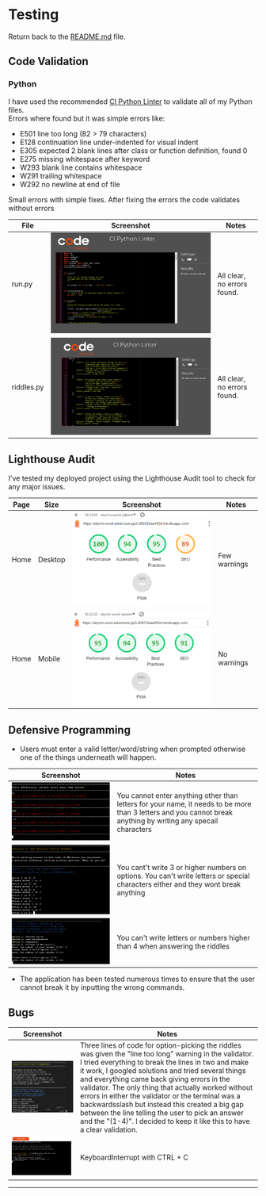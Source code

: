 # Testing

Return back to the [README.md](README.md) file.

## Code Validation
### Python

I have used the recommended [CI Python Linter](https://pep8ci.herokuapp.com) to validate all of my Python files.<br>
Errors where found but it was simple errors like:<br>
- E501 line too long (82 > 79 characters)
- E128 continuation line under-indented for visual indent
- E305 expected 2 blank lines after class or function definition, found 0
- E275 missing whitespace after keyword
- W293 blank line contains whitespace
- W291 trailing whitespace
- W292 no newline at end of file

Small errors with simple fixes.
After fixing the errors the code validates without errors

| File | Screenshot | Notes |
| --- | --- | --- |
| run.py | ![screenshot](docs/validation_clear.png) | All clear, no errors found. |
| riddles.py | ![screenshot](docs/validation_clear_riddles.png) | All clear, no errors found. |


## Lighthouse Audit


I've tested my deployed project using the Lighthouse Audit tool to check for any major issues.

| Page | Size | Screenshot | Notes |
| --- | --- | --- | --- |
| Home | Desktop | ![screenshot](docs/lighthouse_desktop.png) | Few warnings |
| Home | Mobile | ![screenshot](docs/lighthouse_mobile.png) | No warnings |

## Defensive Programming

- Users must enter a valid letter/word/string when prompted otherwise one of the things underneath will happen.

| Screenshot | Notes |
| --- | --- |
| ![screenshot](docs/name_input_lenght.png) | You cannot enter anything other than letters for your name, it needs to be more than 3 letters and you cannot break anything by writing any specail characters |
| ![screenshot](docs/option_input_number_required.png) | You cant't write 3 or higher numbers on options. You can't write letters or special characters either and they wont break anything |
| ![screenshot](docs/invalid_input_riddle.png) |  You can't write letters or numbers higher than 4 when answering the riddles |

- The application has been tested numerous times to ensure that the user cannot break it by inputting the wrong commands.





## Bugs

| Screenshot | Notes |
| --- | --- |
| ![screenshot](docs/bug__linetoolong.png) |  Three lines of code for option-picking the riddles was given the "line too long" warning in the validator. I tried everything to break the lines in two and make it work, I googled solutions and tried several things and everything came back giving errors in the validator. The only thing that actually worked without errors in either the validator or the terminal was a backwardsslash but instead this created a big gap between the line telling the user to pick an answer and the "(1-4)". I decided to keep it like this to have a clear validation. |
| ![screenshot](docs/keyboardinterrupted.png) |  KeyboardInterrupt with CTRL + C |

---